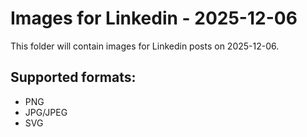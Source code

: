 # Images for Linkedin - 2025-12-06

This folder will contain images for Linkedin posts on 2025-12-06.

## Supported formats:
- PNG
- JPG/JPEG
- SVG
